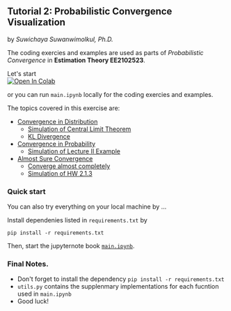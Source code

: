 ## Tutorial 2: Probabilistic Convergence Visualization

by *Suwichaya Suwanwimolkul, Ph.D.*

The coding exercies and examples are used as parts of  *Probabilistic Convergence* in **Estimation Theory EE2102523**.  

Let's start  
<a target="_blank" href="https://colab.research.google.com/github/GenAI-CUEE/Estimation-Theory-EE523/blob/master/Tutorial3/main.ipynb">
  <img src="https://colab.research.google.com/assets/colab-badge.svg" alt="Open In Colab"/>
</a>

or you can run `main.ipynb` locally for the coding exercies and examples.


The topics covered in this exercise are: 
- [Convergence in Distribution](#convergences-in-distribution)
    - [Simulation of Central Limit Theorem](#simulation-of-central-limit-theorem-bernoulli--uniform)
    - [KL Divergence](#kl-divergence)
- [Convergence in Probability](#convergence-in-probability)
    - [Simulation of Lecture II Example](#simulation-of-example---noise-in-lecture-2)
- [Almost Sure Convergence](#almost-surely-converge)
    - [Converge almost completely](#converges-almost-completely)
    - [Simulation of HW 2.1.3](#simulation-for-the-3rd-question-of-example-16) 


### Quick start 

You can also try everything on your local machine by ...


Install dependenies listed in `requirements.txt` by 

```
pip install -r requirements.txt
```

Then, start the jupyternote book [`main.ipynb`](main.ipynb).
 

 
### Final Notes.
-  Don't forget to install the dependency `pip install -r requirements.txt`
- `utils.py` contains the supplenmary implementations for each fucntion used in `main.ipynb` 
- Good luck! 